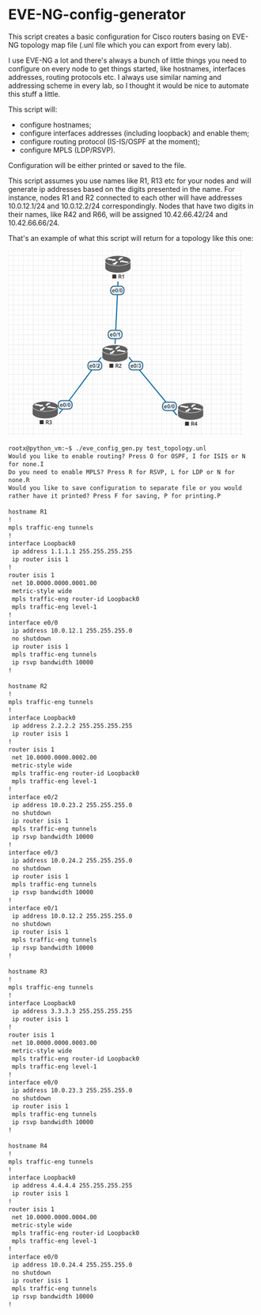 # EVE-NG-config-generator

This script creates a basic configuration for Cisco routers basing on EVE-NG topology map file (.unl file which you can export from every lab).

I use EVE-NG a lot and there's always a bunch of little things you need to configure on every node to get things started, like hostnames, interfaces addresses, routing protocols etc.
I always use similar naming and addressing scheme in every lab, so I thought it would be nice to automate this stuff a little.

This script will:
- configure hostnames;
- configure interfaces addresses (including loopback) and enable them;
- configure routing protocol (IS-IS/OSPF at the moment);
- configure MPLS (LDP/RSVP).

Configuration will be either printed or saved to the file.

This script assumes you use names like R1, R13 etc for your nodes and will generate ip addresses based on the digits presented in the name. For instance, nodes R1 and R2 connected to each other will have addresses 10.0.12.1/24 and 10.0.12.2/24 correspondingly.
Nodes that have two digits in their names, like R42 and R66, will be assigned 10.42.66.42/24 and 10.42.66.66/24.

That's an example of what this script will return for a topology like this one:

![alt text](https://raw.githubusercontent.com/grindelwaldus/EVE-NG-config-generator/master/topo_pic.jpg)

```
rootx@python_vm:~$ ./eve_config_gen.py test_topology.unl 
Would you like to enable routing? Press O for OSPF, I for ISIS or N for none.I
Do you need to enable MPLS? Press R for RSVP, L for LDP or N for none.R
Would you like to save configuration to separate file or you would rather have it printed? Press F for saving, P for printing.P

hostname R1
!
mpls traffic-eng tunnels
!
interface Loopback0
 ip address 1.1.1.1 255.255.255.255
 ip router isis 1
!
router isis 1
 net 10.0000.0000.0001.00
 metric-style wide
 mpls traffic-eng router-id Loopback0
 mpls traffic-eng level-1
!
interface e0/0
 ip address 10.0.12.1 255.255.255.0
 no shutdown
 ip router isis 1
 mpls traffic-eng tunnels
 ip rsvp bandwidth 10000
!

hostname R2
!
mpls traffic-eng tunnels
!
interface Loopback0
 ip address 2.2.2.2 255.255.255.255
 ip router isis 1
!
router isis 1
 net 10.0000.0000.0002.00
 metric-style wide
 mpls traffic-eng router-id Loopback0
 mpls traffic-eng level-1
!
interface e0/2
 ip address 10.0.23.2 255.255.255.0
 no shutdown
 ip router isis 1
 mpls traffic-eng tunnels
 ip rsvp bandwidth 10000
!
interface e0/3
 ip address 10.0.24.2 255.255.255.0
 no shutdown
 ip router isis 1
 mpls traffic-eng tunnels
 ip rsvp bandwidth 10000
!
interface e0/1
 ip address 10.0.12.2 255.255.255.0
 no shutdown
 ip router isis 1
 mpls traffic-eng tunnels
 ip rsvp bandwidth 10000
!

hostname R3
!
mpls traffic-eng tunnels
!
interface Loopback0
 ip address 3.3.3.3 255.255.255.255
 ip router isis 1
!
router isis 1
 net 10.0000.0000.0003.00
 metric-style wide
 mpls traffic-eng router-id Loopback0
 mpls traffic-eng level-1
!
interface e0/0
 ip address 10.0.23.3 255.255.255.0
 no shutdown
 ip router isis 1
 mpls traffic-eng tunnels
 ip rsvp bandwidth 10000
!

hostname R4
!
mpls traffic-eng tunnels
!
interface Loopback0
 ip address 4.4.4.4 255.255.255.255
 ip router isis 1
!
router isis 1
 net 10.0000.0000.0004.00
 metric-style wide
 mpls traffic-eng router-id Loopback0
 mpls traffic-eng level-1
!
interface e0/0
 ip address 10.0.24.4 255.255.255.0
 no shutdown
 ip router isis 1
 mpls traffic-eng tunnels
 ip rsvp bandwidth 10000
!
```
